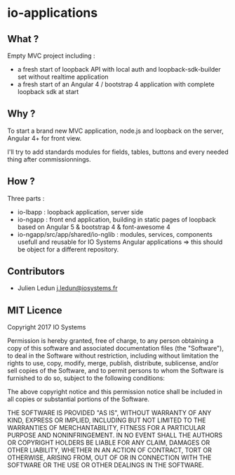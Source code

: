 # io-applications

## What ?

Empty MVC project including :

* a fresh start of loopback API with local auth and loopback-sdk-builder set without realtime application
* a fresh start of an Angular 4 / bootstrap 4 application with complete loopback sdk at start

## Why ?

To start a brand new MVC application, node.js and loopback on the server, Angular 4+ for front view.

I'll try to add standards modules for fields, tables, buttons and every needed thing after commissionnings.

## How ?

Three parts :
* io-lbapp : loopback application, server side
* io-ngapp : front end application, building in static pages of loopback based on Angular 5 & bootstrap 4 & font-awesome 4
* io-ngapp/src/app/shared/io-nglib : modules, services, components usefull and reusable for IO Systems Angular applications => this should be object for a different repository.

## Contributors

* Julien Ledun <j.ledun@iosystems.fr>

## MIT Licence 

Copyright 2017 IO Systems

Permission is hereby granted, free of charge, to any person obtaining a copy of this software and associated documentation files (the "Software"), to deal in the Software without restriction, including without limitation the rights to use, copy, modify, merge, publish, distribute, sublicense, and/or sell copies of the Software, and to permit persons to whom the Software is furnished to do so, subject to the following conditions:

The above copyright notice and this permission notice shall be included in all copies or substantial portions of the Software.

THE SOFTWARE IS PROVIDED "AS IS", WITHOUT WARRANTY OF ANY KIND, EXPRESS OR IMPLIED, INCLUDING BUT NOT LIMITED TO THE WARRANTIES OF MERCHANTABILITY, FITNESS FOR A PARTICULAR PURPOSE AND NONINFRINGEMENT. IN NO EVENT SHALL THE AUTHORS OR COPYRIGHT HOLDERS BE LIABLE FOR ANY CLAIM, DAMAGES OR OTHER LIABILITY, WHETHER IN AN ACTION OF CONTRACT, TORT OR OTHERWISE, ARISING FROM, OUT OF OR IN CONNECTION WITH THE SOFTWARE OR THE USE OR OTHER DEALINGS IN THE SOFTWARE.
